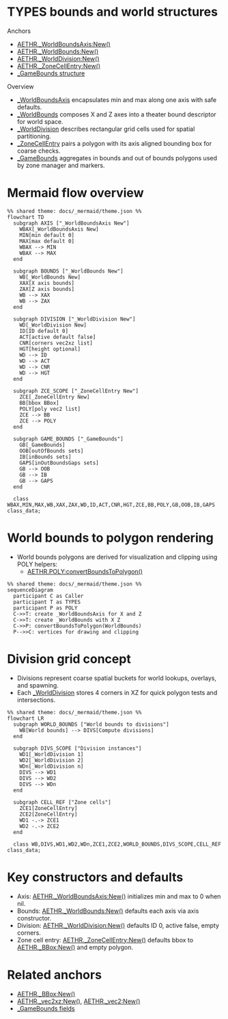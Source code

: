# TYPES bounds and world structures

Anchors
- [AETHR._WorldBoundsAxis:New()](../../dev/customTypes.lua:51)
- [AETHR._WorldBounds:New()](../../dev/customTypes.lua:68)
- [AETHR._WorldDivision:New()](../../dev/customTypes.lua:159)
- [AETHR._ZoneCellEntry:New()](../../dev/customTypes.lua:178)
- [_GameBounds structure](../../dev/customTypes.lua:795)

Overview
- [_WorldBoundsAxis](../../dev/customTypes.lua) encapsulates min and max along one axis with safe defaults.
- [_WorldBounds](../../dev/customTypes.lua) composes X and Z axes into a theater bound descriptor for world space.
- [_WorldDivision](../../dev/customTypes.lua) describes rectangular grid cells used for spatial partitioning.
- [_ZoneCellEntry](../../dev/customTypes.lua) pairs a polygon with its axis aligned bounding box for coarse checks.
- [_GameBounds](../../dev/customTypes.lua) aggregates in bounds and out of bounds polygons used by zone manager and markers.

# Mermaid flow overview
```mermaid
%% shared theme: docs/_mermaid/theme.json %%
flowchart TD
  subgraph AXIS ["_WorldBoundsAxis New"]
    WBAX[_WorldBoundsAxis New]
    MIN[min default 0]
    MAX[max default 0]
    WBAX --> MIN
    WBAX --> MAX
  end

  subgraph BOUNDS ["_WorldBounds New"]
    WB[_WorldBounds New]
    XAX[X axis bounds]
    ZAX[Z axis bounds]
    WB --> XAX
    WB --> ZAX
  end

  subgraph DIVISION ["_WorldDivision New"]
    WD[_WorldDivision New]
    ID[ID default 0]
    ACT[active default false]
    CNR[corners vec2xz list]
    HGT[height optional]
    WD --> ID
    WD --> ACT
    WD --> CNR
    WD --> HGT
  end

  subgraph ZCE_SCOPE ["_ZoneCellEntry New"]
    ZCE[_ZoneCellEntry New]
    BB[bbox BBox]
    POLY[poly vec2 list]
    ZCE --> BB
    ZCE --> POLY
  end

  subgraph GAME_BOUNDS ["_GameBounds"]
    GB[_GameBounds]
    OOB[outOfBounds sets]
    IB[inBounds sets]
    GAPS[inOutBoundsGaps sets]
    GB --> OOB
    GB --> IB
    GB --> GAPS
  end

  class WBAX,MIN,MAX,WB,XAX,ZAX,WD,ID,ACT,CNR,HGT,ZCE,BB,POLY,GB,OOB,IB,GAPS class_data;
```

# World bounds to polygon rendering
- World bounds polygons are derived for visualization and clipping using POLY helpers:
  - [AETHR.POLY:convertBoundsToPolygon()](../../dev/POLY.lua:1039)

```mermaid
%% shared theme: docs/_mermaid/theme.json %%
sequenceDiagram
  participant C as Caller
  participant T as TYPES
  participant P as POLY
  C->>T: create _WorldBoundsAxis for X and Z
  C->>T: create _WorldBounds with X Z
  C->>P: convertBoundsToPolygon(WorldBounds)
  P-->>C: vertices for drawing and clipping
```

# Division grid concept
- Divisions represent coarse spatial buckets for world lookups, overlays, and spawning.
- Each [_WorldDivision](../../dev/customTypes.lua) stores 4 corners in XZ for quick polygon tests and intersections.

```mermaid
%% shared theme: docs/_mermaid/theme.json %%
flowchart LR
  subgraph WORLD_BOUNDS ["World bounds to divisions"]
    WB[World bounds] --> DIVS[Compute divisions]
  end

  subgraph DIVS_SCOPE ["Division instances"]
    WD1[_WorldDivision 1]
    WD2[_WorldDivision 2]
    WDn[_WorldDivision n]
    DIVS --> WD1
    DIVS --> WD2
    DIVS --> WDn
  end

  subgraph CELL_REF ["Zone cells"]
    ZCE1[ZoneCellEntry]
    ZCE2[ZoneCellEntry]
    WD1 -.-> ZCE1
    WD2 -.-> ZCE2
  end

  class WB,DIVS,WD1,WD2,WDn,ZCE1,ZCE2,WORLD_BOUNDS,DIVS_SCOPE,CELL_REF class_data;
```

# Key constructors and defaults
- Axis: [AETHR._WorldBoundsAxis:New()](../../dev/customTypes.lua:51) initializes min and max to 0 when nil.
- Bounds: [AETHR._WorldBounds:New()](../../dev/customTypes.lua:68) defaults each axis via axis constructor.
- Division: [AETHR._WorldDivision:New()](../../dev/customTypes.lua:159) defaults ID 0, active false, empty corners.
- Zone cell entry: [AETHR._ZoneCellEntry:New()](../../dev/customTypes.lua:178) defaults bbox to [AETHR._BBox:New()](../../dev/customTypes.lua:136) and empty polygon.

# Related anchors
- [AETHR._BBox:New()](../../dev/customTypes.lua:136)
- [AETHR._vec2xz:New()](../../dev/customTypes.lua:542), [AETHR._vec2:New()](../../dev/customTypes.lua:522)
- [_GameBounds fields](../../dev/customTypes.lua:795)
